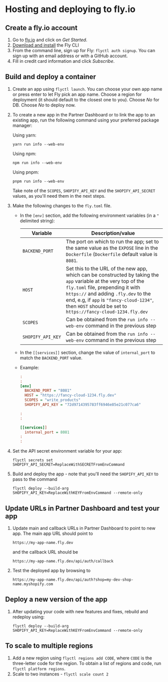 # Hosting and deploying to fly.io

## Create a fly.io account

1. Go to [fly.io](https://fly.io) and click on _Get Started_.
1. [Download and install](https://fly.io/docs/flyctl/installing/) the Fly CLI
1. From the command line, sign up for Fly: `flyctl auth signup`. You can sign up with an email address or with a GitHub account.
1. Fill in credit card information and click _Subscribe_.

## Build and deploy a container

1. Create an app using `flyctl launch`. You can choose your own app name or press enter to let Fly pick an app name. Choose a region for deployment (it should default to the closest one to you). Choose _No_ for DB. Choose _No_ to deploy now.
1. To create a new app in the Partner Dashboard or to link the app to an existing app, run the following command using your preferred package manager:

   Using yarn:

   ```shell
   yarn run info --web-env
   ```

   Using npm:

   ```shell
   npm run info --web-env
   ```

   Using pnpm:

   ```shell
   pnpm run info --web-env
   ```

   Take note of the `SCOPES`, `SHOPIFY_API_KEY` and the `SHOPIFY_API_SECRET` values, as you'll need them in the next steps.

1. Make the following changes to the `fly.toml` file.

   - In the `[env]` section, add the following environment variables (in a `"` delimited string):

     | Variable          | Description/value                                                                                                                                                                                                                                                                                        |
     | ----------------- | -------------------------------------------------------------------------------------------------------------------------------------------------------------------------------------------------------------------------------------------------------------------------------------------------------- |
     | `BACKEND_PORT`    | The port on which to run the app; set to the same value as the `EXPOSE` line in the `Dockerfile` (`Dockerfile` default value is `8081`.                                                                                                                                                                  |
     | `HOST`            | Set this to the URL of the new app, which can be constructed by taking the `app` variable at the very top of the `fly.toml` file, prepending it with `https://` and adding `.fly.dev` to the end, e.g, if `app` is `"fancy-cloud-1234"`, then `HOST` should be set to `https://fancy-cloud-1234.fly.dev` |
     | `SCOPES`          | Can be obtained from the `run info --web-env` command in the previous step                                                                                                                                                                                                                               |
     | `SHOPIFY_API_KEY` | Can be obtained from the `run info --web-env` command in the previous step                                                                                                                                                                                                                               |

   - In the `[[services]]` section, change the value of `internal_port` to match the `BACKEND_PORT` value.

   - Example:

     ```ini
     :
     :
     [env]
       BACKEND_PORT = "8081"
       HOST = "https://fancy-cloud-1234.fly.dev"
       SCOPES = "write_products"
       SHOPIFY_API_KEY = "72d9714395783ff6946e85e21c077ca6"

     :
     :

     [[services]]
       internal_port = 8081
     :
     :
     ```

1. Set the API secret environment variable for your app:

   ```shell
   flyctl secrets set SHOPIFY_API_SECRET=ReplaceWithSECRETFromEnvCommand
   ```

1. Build and deploy the app - note that you'll need the `SHOPIFY_API_KEY` to pass to the command

   ```shell
   flyctl deploy --build-arg SHOPIFY_API_KEY=ReplaceWithKEYFromEnvCommand --remote-only
   ```

## Update URLs in Partner Dashboard and test your app

1. Update main and callback URLs in Partner Dashboard to point to new app. The main app URL should point to

   ```text
   https://my-app-name.fly.dev
   ```

   and the callback URL should be

   ```text
   https://my-app-name.fly.dev/api/auth/callback
   ```

1. Test the deployed app by browsing to

   ```text
   https://my-app-name.fly.dev/api/auth?shop=my-dev-shop-name.myshopify.com
   ```

## Deploy a new version of the app

1. After updating your code with new features and fixes, rebuild and redeploy using:

   ```shell
   flyctl deploy --build-arg SHOPIFY_API_KEY=ReplaceWithKEYFromEnvCommand --remote-only
   ```

## To scale to multiple regions

1. Add a new region using `flyctl regions add CODE`, where `CODE` is the three-letter code for the region. To obtain a list of regions and code, run `flyctl platform regions`.
1. Scale to two instances - `flyctl scale count 2`
